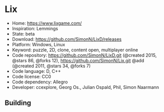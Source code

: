 # Lix

- Home: https://www.lixgame.com/
- Inspiration: Lemmings
- State: beta
- Download: https://github.com/SimonN/LixD/releases
- Platform: Windows, Linux
- Keyword: puzzle, 2D, clone, content open, multiplayer online
- Code repository: https://github.com/SimonN/LixD.git (@created 2015, @stars 86, @forks 12), https://github.com/SimonN/Lix.git @add (@created 2011, @stars 34, @forks 7)
- Code language: D, C++
- Code license: CC0
- Code dependency: Allegro
- Developer: ccexplore, Georg Os., Julian Ospald, Phil, Simon Naarmann

## Building
